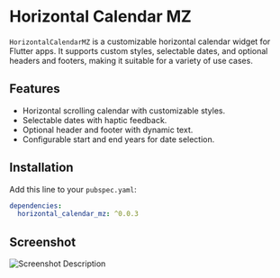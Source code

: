 # Horizontal Calendar MZ

`HorizontalCalendarMZ` is a customizable horizontal calendar widget for Flutter apps. It supports custom styles, selectable dates, and optional headers and footers, making it suitable for a variety of use cases.

## Features

- Horizontal scrolling calendar with customizable styles.
- Selectable dates with haptic feedback.
- Optional header and footer with dynamic text.
- Configurable start and end years for date selection.

## Installation

Add this line to your `pubspec.yaml`:
```yaml
dependencies:
  horizontal_calendar_mz: ^0.0.3
```

## Screenshot

![Screenshot Description](https://github.com/MUHAMMEDZAMILC/horizontal_calender_mz/assets/screenshot/screenshot.png)

